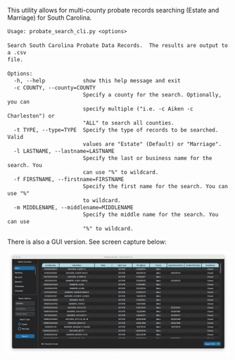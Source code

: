 This utility allows for multi-county probate records searching (Estate and Marriage) for South Carolina.

```console
Usage: probate_search_cli.py <options>

Search South Carolina Probate Data Records.  The results are output to a .csv
file.

Options:
  -h, --help            show this help message and exit
  -c COUNTY, --county=COUNTY
                        Specify a county for the search. Optionally, you can
                        specify multiple ("i.e. -c Aiken -c Charleston") or
                        "ALL" to search all counties.
  -t TYPE, --type=TYPE  Specify the type of records to be searched.  Valid
                        values are "Estate" (Default) or "Marriage".
  -l LASTNAME, --lastname=LASTNAME
                        Specify the last or business name for the search. You
                        can use "%" to wildcard.
  -f FIRSTNAME, --firstname=FIRSTNAME
                        Specify the first name for the search. You can use "%"
                        to wildcard.
  -m MIDDLENAME, --middlename=MIDDLENAME
                        Specify the middle name for the search. You can use
                        "%" to wildcard.
```

There is also a GUI version. See screen capture below:

![GUI Screenshot](images/screenshot.png?raw=true "Title")

